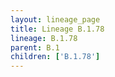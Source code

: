 ```yaml
---
layout: lineage_page
title: Lineage B.1.78
lineage: B.1.78
parent: B.1
children: ['B.1.78']
---
```

